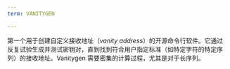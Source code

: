 ```yaml
---
term: VANITYGEN

---
```

第一个用于创建自定义接收地址（*vanity address*）的开源命令行软件。它通过反复试验生成并测试密钥对，直到找到符合用户指定标准（如特定字符的特定序列）的接收地址。Vanitygen 需要密集的计算过程，尤其是对于长序列。